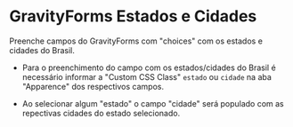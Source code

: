 # GravityForms Estados e Cidades

Preenche campos do GravityForms com "choices" com os estados e cidades do Brasil.

* Para o preenchimento do campo com os estados/cidades do Brasil é necessário informar a "Custom CSS Class" ```estado``` ou ```cidade``` na aba "Apparence" dos respectivos campos.

* Ao selecionar algum "estado" o campo "cidade" será populado com as repectivas cidades do estado selecionado.
